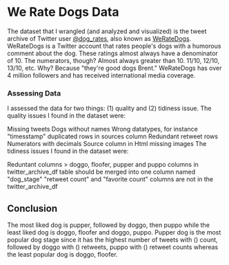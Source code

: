 # We Rate Dogs Data 
The dataset that I wrangled (and analyzed and visualized) is the tweet archive of Twitter user [@dog_rates](https://twitter.com/dog_rates), also known as [WeRateDogs](https://en.wikipedia.org/wiki/WeRateDogs). WeRateDogs is a Twitter account that rates people's dogs with a humorous comment about the dog. These ratings almost always have a denominator of 10. The numerators, though? Almost always greater than 10. 11/10, 12/10, 13/10, etc. Why? Because "they're good dogs Brent." WeRateDogs has over 4 million followers and has received international media coverage.
### Assessing Data
I assessed the data for two things: (1) quality and (2) tidiness issue. The quality issues I found in the dataset were:

Missing tweets
Dogs without names
Wrong datatypes, for instance "timesstamp"
duplicated rows in sources column
Redundant retweet rows
Numerators with decimals
Source column in Html
missing images
The tidiness issues I found in the dataset were:

Reduntant columns > doggo, floofer, pupper and puppo columns in twitter_archive_df table should be merged into one column named "dog_stage"
"retweet count" and "favorite count" columns are not in the twitter_archive_df
## Conclusion 
The most liked dog is pupper, followed by doggo, then puppo while the least liked dog is doggo, floofer and doggo, puppo.
Pupper dog is the most popular dog stage since it has the highest number of tweets with () count, followed by doggo with () retweets, puppo with () retweet counts whereas the least popular dog is doggo, floofer.

